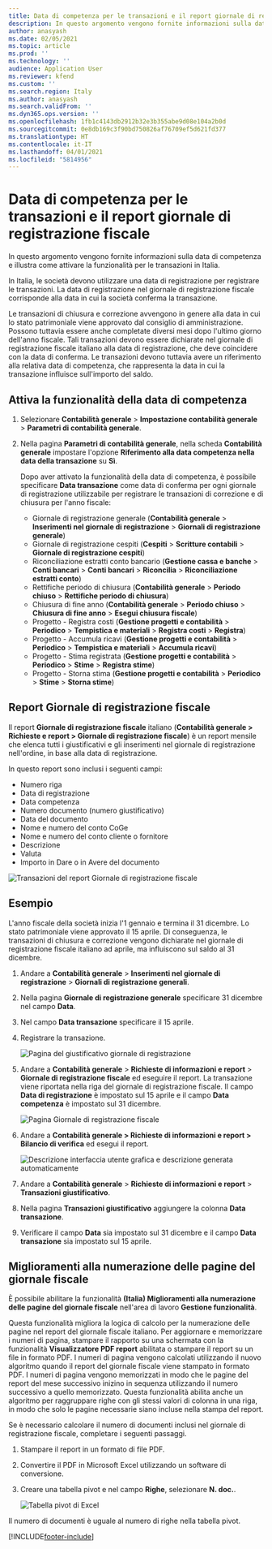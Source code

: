 ```yaml
---
title: Data di competenza per le transazioni e il report giornale di registrazione fiscale
description: In questo argomento vengono fornite informazioni sulla data di competenza e illustra come attivare la funzionalità per le transazioni in Italia
author: anasyash
ms.date: 02/05/2021
ms.topic: article
ms.prod: ''
ms.technology: ''
audience: Application User
ms.reviewer: kfend
ms.custom: ''
ms.search.region: Italy
ms.author: anasyash
ms.search.validFrom: ''
ms.dyn365.ops.version: ''
ms.openlocfilehash: 1fb1c4143db2912b32e3b355abe9d08e104a2b0d
ms.sourcegitcommit: 0e8db169c3f90bd750826af76709ef5d621fd377
ms.translationtype: HT
ms.contentlocale: it-IT
ms.lasthandoff: 04/01/2021
ms.locfileid: "5814956"
---
```

# <a name="competence-date-for-transactions-and-the-fiscal-journal-report"></a>Data di competenza per le transazioni e il report giornale di registrazione fiscale

In questo argomento vengono fornite informazioni sulla data di competenza e illustra come attivare la funzionalità per le transazioni in Italia.

In Italia, le società devono utilizzare una data di registrazione per registrare le transazioni. La data di registrazione nel giornale di registrazione fiscale corrisponde alla data in cui la società conferma la transazione.

Le transazioni di chiusura e correzione avvengono in genere alla data in cui lo stato patrimoniale viene approvato dal consiglio di amministrazione. Possono tuttavia essere anche completate diversi mesi dopo l'ultimo giorno dell'anno fiscale. Tali transazioni devono essere dichiarate nel giornale di registrazione fiscale italiano alla data di registrazione, che deve coincidere con la data di conferma. Le transazioni devono tuttavia avere un riferimento alla relativa data di competenza, che rappresenta la data in cui la transazione influisce sull'importo del saldo.

## <a name="turn-on-the-competence-date-functionality"></a>Attiva la funzionalità della data di competenza

1.  Selezionare **Contabilità generale** \> **Impostazione contabilità generale** \> **Parametri di contabilità generale**.

2.  Nella pagina **Parametri di contabilità generale**, nella scheda **Contabilità generale** impostare l'opzione **Riferimento alla data competenza nella data della transazione** su **Sì**.

    Dopo aver attivato la funzionalità della data di competenza, è possibile specificare **Data transazione** come data di conferma per ogni giornale di registrazione utilizzabile per registrare le transazioni di correzione e di chiusura per l'anno fiscale:

    -   Giornale di registrazione generale (**Contabilità generale** \> **Inserimenti nel giornale di registrazione** \> **Giornali di registrazione generale**)
    -   Giornale di registrazione cespiti (**Cespiti** \> **Scritture contabili** \> **Giornale di registrazione cespiti**)
    -   Riconciliazione estratti conto bancario (**Gestione cassa e banche** \> **Conti bancari** \> **Conti bancari** \> **Riconcilia** \> **Riconciliazione estratti conto**)
    -   Rettifiche periodo di chiusura (**Contabilità generale** \> **Periodo chiuso** \> **Rettifiche periodo di chiusura**)
    -   Chiusura di fine anno (**Contabilità generale** \> **Periodo chiuso** \> **Chiusura di fine anno** \> **Esegui chiusura fiscale**)
    -   Progetto - Registra costi (**Gestione progetti e contabilità** \> **Periodico** \> **Tempistica e materiali** \> **Registra costi** \> **Registra**)
    -   Progetto - Accumula ricavi (**Gestione progetti e contabilità** \> **Periodico** \> **Tempistica e materiali** \> **Accumula ricavi**)
    -   Progetto - Stima registrata (**Gestione progetti e contabilità** \> **Periodico** \> **Stime** \> **Registra stime**)
    -   Progetto - Storna stima (**Gestione progetti e contabilità** \> **Periodico** \> **Stime** \> **Storna stime**)

## <a name="fiscal-journal-report"></a>Report Giornale di registrazione fiscale

Il report **Giornale di registrazione fiscale** italiano (**Contabilità generale \> Richieste e report \> Giornale di registrazione fiscale**) è un report mensile che elenca tutti i giustificativi e gli inserimenti nel giornale di registrazione nell'ordine, in base alla data di registrazione.

In questo report sono inclusi i seguenti campi:

-   Numero riga
-   Data di registrazione
-   Data competenza
-   Numero documento (numero giustificativo)
-   Data del documento
-   Nome e numero del conto CoGe
-   Nome e numero del conto cliente o fornitore
-   Descrizione
-   Valuta
-   Importo in Dare o in Avere del documento

![Transazioni del report Giornale di registrazione fiscale](media/ITA-Competence-date-for-transactions-1-fiscal-journal.png)

## <a name="example"></a>Esempio

L'anno fiscale della società inizia l'1 gennaio e termina il 31 dicembre. Lo stato patrimoniale viene approvato il 15 aprile. Di conseguenza, le transazioni di chiusura e correzione vengono dichiarate nel giornale di registrazione fiscale italiano ad aprile, ma influiscono sul saldo al 31 dicembre.

1. Andare a **Contabilità generale** \> **Inserimenti nel giornale di registrazione** \> **Giornali di registrazione generali**.
2. Nella pagina **Giornale di registrazione generale** specificare 31 dicembre nel campo **Data**.
3. Nel campo **Data transazione** specificare il 15 aprile.
4. Registrare la transazione.

    ![Pagina del giustificativo giornale di registrazione](media/ITA-Competence-date-for-transactions-2-general-journal.png)

5. Andare a **Contabilità generale** \> **Richieste di informazioni e report** \> **Giornale di registrazione fiscale** ed eseguire il report. La transazione viene riportata nella riga del giornale di registrazione fiscale. Il campo **Data di registrazione** è impostato sul 15 aprile e il campo **Data competenza** è impostato sul 31 dicembre.

    ![Pagina Giornale di registrazione fiscale](media/ITA-Competence-date-for-transactions-3-fiscal-journal.png)

6. Andare a **Contabilità generale \> Richieste di informazioni e report \> Bilancio di verifica** ed esegui il report.

    ![Descrizione interfaccia utente grafica e descrizione generata automaticamente](media/ITA-Competence-date-for-transactions-4-trial-balance.png)

7. Andare a **Contabilità generale** \> **Richieste di informazioni e report** \> **Transazioni giustificativo**.
8. Nella pagina **Transazioni giustificativo** aggiungere la colonna **Data transazione**.
9. Verificare il campo **Data** sia impostato sul 31 dicembre e il campo **Data transazione** sia impostato sul 15 aprile.

## <a name="fiscal-journal-page-numbering-improvements"></a>Miglioramenti alla numerazione delle pagine del giornale fiscale

È possibile abilitare la funzionalità **(Italia) Miglioramenti alla numerazione delle pagine del giornale fiscale** nell'area di lavoro **Gestione funzionalità**.

Questa funzionalità migliora la logica di calcolo per la numerazione delle pagine nel report del giornale fiscale italiano. Per aggiornare e memorizzare i numeri di pagina, stampare il rapporto su una schermata con la funzionalità **Visualizzatore PDF report** abilitata o stampare il report su un file in formato PDF. I numeri di pagina vengono calcolati utilizzando il nuovo algoritmo quando il report del giornale fiscale viene stampato in formato PDF. I numeri di pagina vengono memorizzati in modo che le pagine del report del mese successivo inizino in sequenza utilizzando il numero successivo a quello memorizzato. Questa funzionalità abilita anche un algoritmo per raggruppare righe con gli stessi valori di colonna in una riga, in modo che solo le pagine necessarie siano incluse nella stampa del report.

Se è necessario calcolare il numero di documenti inclusi nel giornale di registrazione fiscale, completare i seguenti passaggi.

1.  Stampare il report in un formato di file PDF.
2.  Convertire il PDF in Microsoft Excel utilizzando un software di conversione.
3.  Creare una tabella pivot e nel campo **Righe**, selezionare **N. doc.**.

    ![Tabella pivot di Excel](media/ExcelPivotTable.png)

Il numero di documenti è uguale al numero di righe nella tabella pivot.


[!INCLUDE[footer-include](../../includes/footer-banner.md)]

